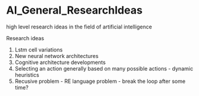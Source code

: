 # AI_General_ResearchIdeas
high level research ideas in the field of artificial intelligence

Research ideas 
1. Lstm cell variations
2. New neural network architectures
3. Cognitive architecture developments
4. Selecting an action generally based on many possible actions - dynamic heuristics
5. Recusive problem - RE language problem - break the loop after some time?
